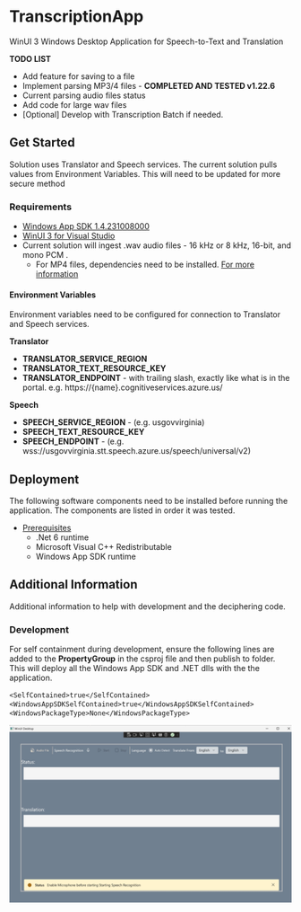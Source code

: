 # TranscriptionApp
WinUI 3  Windows Desktop Application for Speech-to-Text and Translation

**TODO LIST**
- Add feature for saving to a file
- Implement parsing MP3/4 files - **COMPLETED AND TESTED v1.22.6**
- Current parsing audio files status
- Add code for large wav files
- [Optional] Develop with Transcription Batch if needed. 

## Get Started
Solution uses Translator and Speech services. The current solution pulls values from Environment Variables. This will need to be updated for more secure method

### Requirements 
- [Windows App SDK 1.4.231008000](https://learn.microsoft.com/en-us/windows/apps/windows-app-sdk/system-requirements#windows-app-sdk)
- [WinUI 3 for Visual Studio](https://learn.microsoft.com/en-us/windows/apps/windows-app-sdk/system-requirements#visual-studio-support-for-winui-3-tools)
- Current solution will ingest .wav audio files - 16 kHz or 8 kHz, 16-bit, and mono PCM .
    - For MP4 files, dependencies need to be installed. [For more information](https://learn.microsoft.com/en-us/azure/ai-services/speech-service/how-to-use-codec-compressed-audio-input-streams?tabs=windows%2Cdebian%2Cjava-android%2Cterminal&pivots=programming-language-csharp)
 
#### Environment Variables
Environment variables need to be configured for connection to Translator and Speech services. 

**Translator**
- **TRANSLATOR_SERVICE_REGION**
- **TRANSLATOR_TEXT_RESOURCE_KEY**
- **TRANSLATOR_ENDPOINT** - with trailing slash, exactly like what is in the portal. e.g. https://{name}.cognitiveservices.azure.us/

**Speech**
- **SPEECH_SERVICE_REGION** - (e.g. usgovvirginia)
- **SPEECH_TEXT_RESOURCE_KEY**
- **SPEECH_ENDPOINT** - (e.g. wss://usgovvirginia.stt.speech.azure.us/speech/universal/v2)



## Deployment
The following software components need to be installed before running the application. The components are listed in order it was tested. 
- [Prerequisites](https://learn.microsoft.com/en-us/windows/apps/windows-app-sdk/deploy-unpackaged-apps#prerequisites)
    - .Net 6 runtime
    - Microsoft Visual C++ Redistributable
    - Windows App SDK runtime

## Additional Information
Additional information to help with development and the deciphering code. 
### Development
For self containment during development, ensure the following lines are added to the **PropertyGroup** in the csproj file and then publish to folder. This will deploy all the Windows App SDK and .NET dlls with the the application. 
```
<SelfContained>true</SelfContained>
<WindowsAppSDKSelfContained>true</WindowsAppSDKSelfContained>
<WindowsPackageType>None</WindowsPackageType>
```

  ![Picture of Application](/TranscriptionApp/Assets/app.jpg)
